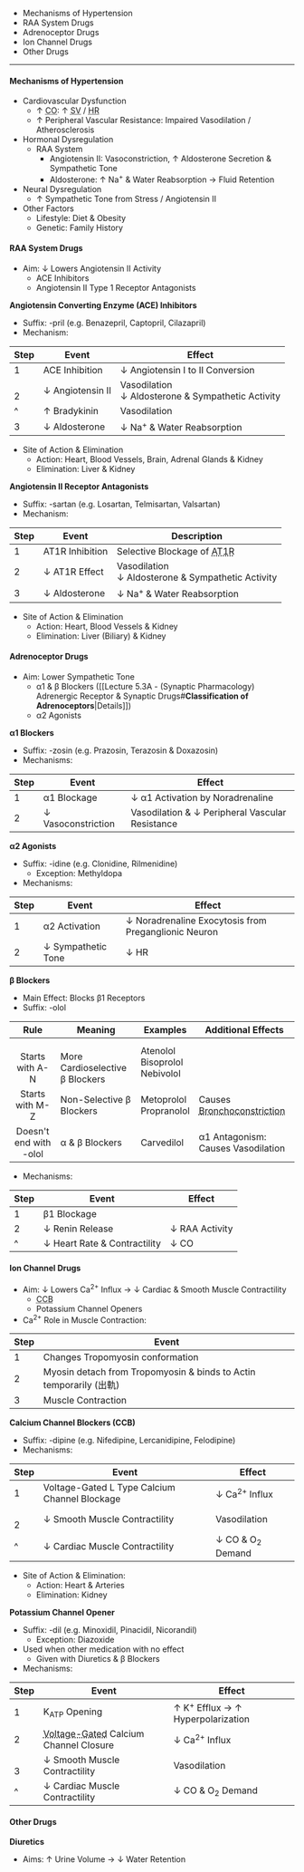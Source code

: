 - Mechanisms of Hypertension
- RAA System Drugs
- Adrenoceptor Drugs
- Ion Channel Drugs
- Other Drugs

---
#### **Mechanisms of Hypertension**
- Cardiovascular Dysfunction
	- ↑ <abbr Title="Cardiac Output">CO</abbr>: ↑ <abbr Title="Stroke Volume">SV</abbr> / <abbr Title="Heart Rate">HR</abbr>
	- ↑ Peripheral Vascular Resistance: Impaired Vasodilation / Atherosclerosis
- Hormonal Dysregulation
	- RAA System
		- Angiotensin II: Vasoconstriction, ↑ Aldosterone Secretion & Sympathetic Tone
		- Aldosterone: ↑ Na<sup>+</sup> & Water Reabsorption → Fluid Retention
- Neural Dysregulation
	- ↑ Sympathetic Tone from Stress / Angiotensin II
- Other Factors
	- Lifestyle: Diet & Obesity
	- Genetic: Family History


#### **RAA System Drugs**
- Aim: ↓ Lowers Angiotensin II Activity
	- ACE Inhibitors
	- Angiotensin II Type 1 Receptor Antagonists

**Angiotensin Converting Enzyme (ACE) Inhibitors**
- Suffix: -pril (e.g. Benazepril, Captopril, Cilazapril)
- Mechanism:

| Step  | Event            | Effect                                               |
| ----- | ---------------- | ---------------------------------------------------- |
| 1     | ACE Inhibition   | ↓ Angiotensin I to II Conversion                     |
| <br>2 | ↓ Angiotensin II | Vasodilation<br>↓ Aldosterone & Sympathetic Activity |
| ^     | ↑ Bradykinin     | Vasodilation                                         |
| 3     | ↓ Aldosterone    | ↓ Na<sup>+</sup> & Water Reabsorption                |
- Site of Action & Elimination
	- Action: Heart, Blood Vessels, Brain, Adrenal Glands & Kidney
	- Elimination: Liver & Kidney

**Angiotensin II Receptor Antagonists**
- Suffix: -sartan (e.g. Losartan, Telmisartan, Valsartan)
- Mechanism:

| Step | Event           | Description                                                                    |
| ---- | --------------- | ------------------------------------------------------------------------------ |
| 1    | AT1R Inhibition | Selective Blockage of <abbr Title="Angiotensin II Type 1 Receptor">AT1R</abbr> |
| 2    | ↓ AT1R Effect   | Vasodilation <br>↓ Aldosterone & Sympathetic Activity                          |
| 3    | ↓ Aldosterone   | ↓ Na<sup>+</sup> & Water Reabsorption                                          |
- Site of Action & Elimination
	- Action: Heart, Blood Vessels & Kidney
	- Elimination: Liver (Biliary) & Kidney

#### **Adrenoceptor Drugs**
- Aim: Lower Sympathetic Tone
	- α1 & β Blockers ([[Lecture 5.3A - (Synaptic Pharmacology) Adrenergic Receptor & Synaptic Drugs#**Classification of Adrenoceptors**|Details]])
	- α2 Agonists

**α1 Blockers**
- Suffix: -zosin (e.g. Prazosin, Terazosin & Doxazosin)
- Mechanisms:

| Step | Event              | Effect                                          |
| ---- | ------------------ | ----------------------------------------------- |
| 1    | α1 Blockage        | ↓ α1 Activation by Noradrenaline                |
| 2    | ↓ Vasoconstriction | Vasodilation & ↓ Peripheral Vascular Resistance |

**α2 Agonists**
- Suffix: -idine (e.g. Clonidine, Rilmenidine)
	- Exception: Methyldopa
- Mechanisms:

| Step | Event              | Effect                                               |
| ---- | ------------------ | ---------------------------------------------------- |
| 1    | α2 Activation      | ↓ Noradrenaline Exocytosis from Preganglionic Neuron |
| 2    | ↓ Sympathetic Tone | ↓ HR                                                 |

**β Blockers**
- Main Effect: Blocks β1 Receptors
- Suffix: -olol

|          Rule          | Meaning                             | Examples                            | Additional Effects                                                            |
| :--------------------: | ----------------------------------- | ----------------------------------- | ----------------------------------------------------------------------------- |
|  <br>Starts with A-N   | <br>More Cardioselective β Blockers | Atenolol<br>Bisoprolol<br>Nebivolol |                                                                               |
|    Starts with M-Z     | Non-Selective β Blockers            | Metoprolol<br>Propranolol           | Causes <abbr Title="Dangerous for Asthma Patients">Bronchoconstriction</abbr> |
| Doesn't end with -olol | α & β Blockers                      | Carvedilol                          | α1 Antagonism: Causes Vasodilation                                            |
- Mechanisms:

| Step | Event                        | Effect         |
| ---- | ---------------------------- | -------------- |
| 1    | β1 Blockage                  |                |
| 2    | ↓ Renin Release              | ↓ RAA Activity |
| ^    | ↓ Heart Rate & Contractility | ↓ CO           |


#### **Ion Channel Drugs**
- Aim: ↓ Lowers Ca<sup>2+</sup> Influx → ↓ Cardiac & Smooth Muscle Contractility
	- <abbr Title="Calcium Channel Blockers">CCB</abbr>
	- Potassium Channel Openers
- Ca<sup>2+</sup> Role in Muscle Contraction:

| Step | Event                                                            |
| ---- | ---------------------------------------------------------------- |
| 1    | Changes Tropomyosin conformation                                 |
| 2    | Myosin detach from Tropomyosin & binds to Actin temporarily (出軌) |
| 3    | Muscle Contraction                                               |

**Calcium Channel Blockers (CCB)**
- Suffix: -dipine (e.g. Nifedipine, Lercanidipine, Felodipine)
- Mechanisms:

| Step  | Event                                         | Effect                      |
| ----- | --------------------------------------------- | --------------------------- |
| 1     | Voltage-Gated L Type Calcium Channel Blockage | ↓ Ca<sup>2+</sup> Influx    |
| <br>2 | ↓ Smooth Muscle Contractility                 | Vasodilation                |
| ^     | ↓ Cardiac Muscle Contractility                | ↓ CO & O<sub>2</sub> Demand |
- Site of Action & Elimination:
	- Action: Heart & Arteries
	- Elimination: Kidney

**Potassium Channel Opener**
- Suffix: -dil (e.g. Minoxidil, Pinacidil, Nicorandil)
	- Exception: Diazoxide
- Used when other medication with no effect
	- Given with Diuretics & β Blockers
- Mechanisms:

| Step  | Event                                                                                   | Effect                                       |
| ----- | --------------------------------------------------------------------------------------- | -------------------------------------------- |
| 1     | K<sub>ATP</sub> Opening                                                                 | ↑ K<sup>+</sup> Efflux → ↑ Hyperpolarization |
| 2     | <abbr Title="Opens only in Depolarization">Voltage-Gated</abbr> Calcium Channel Closure | ↓ Ca<sup>2+</sup> Influx                     |
| <br>3 | ↓ Smooth Muscle Contractility                                                           | Vasodilation                                 |
| ^     | ↓ Cardiac Muscle Contractility                                                          | ↓ CO & O<sub>2</sub> Demand                  |


#### **Other Drugs**
**Diuretics**
- Aims: ↑ Urine Volume → ↓ Water Retention